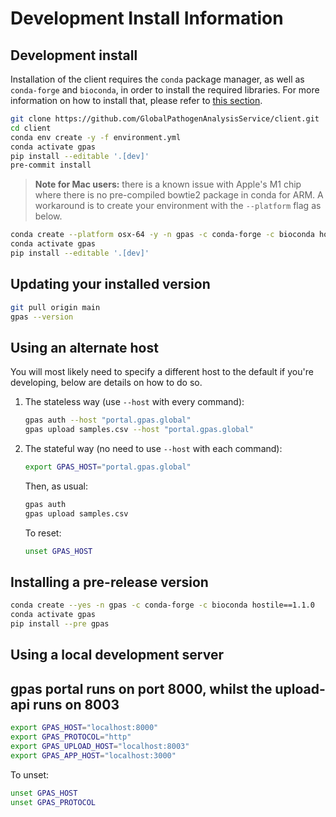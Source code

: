 # Development Install Information

## Development install

Installation of the client requires the `conda` package manager, as well as
`conda-forge` and `bioconda`, in order to install the required libraries. For more
information on how to install that, please refer to [this section](install.md#installing-miniconda).

```bash
git clone https://github.com/GlobalPathogenAnalysisService/client.git
cd client
conda env create -y -f environment.yml
conda activate gpas
pip install --editable '.[dev]'
pre-commit install
```

> **Note for Mac users:** there is a known issue with Apple's M1 chip where there is no pre-compiled bowtie2 package in conda for ARM. A workaround is to create your environment with the `--platform` flag as below.

```bash
conda create --platform osx-64 -y -n gpas -c conda-forge -c bioconda hostile==1.1.0
conda activate gpas
pip install --editable '.[dev]'
```

## Updating your installed version

```bash
git pull origin main
gpas --version
```

## Using an alternate host

You will most likely need to specify a different host to the default if you're developing, below are details on how
to do so.

1. The stateless way (use `--host` with every command):

   ```bash
   gpas auth --host "portal.gpas.global"
   gpas upload samples.csv --host "portal.gpas.global"
   ```

2. The stateful way (no need to use `--host` with each command):

   ```bash
   export GPAS_HOST="portal.gpas.global"
   ```

   Then, as usual:

   ```bash
   gpas auth
   gpas upload samples.csv
   ```

   To reset:

   ```bash
   unset GPAS_HOST
   ```

## Installing a pre-release version

```bash
conda create --yes -n gpas -c conda-forge -c bioconda hostile==1.1.0
conda activate gpas
pip install --pre gpas
```

## Using a local development server

## gpas portal runs on port 8000, whilst the upload-api runs on 8003

```bash
export GPAS_HOST="localhost:8000"
export GPAS_PROTOCOL="http"
export GPAS_UPLOAD_HOST="localhost:8003"
export GPAS_APP_HOST="localhost:3000"
```

To unset:

```bash
unset GPAS_HOST
unset GPAS_PROTOCOL
```
